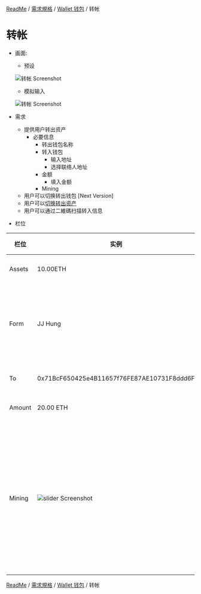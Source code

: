 [ReadMe](../README.md) / [需求規格](../requirements.md) / [Wallet 钱包](wallet.md) / 转帐

# <a name="send">转帐</a>

* 画面:
  * 预设
  
  ![转帐 Screenshot](/docs/assets/screen-wallet-cryptocoin-send.png)
  
  * 模拟输入
  
  ![转帐 Screenshot](/docs/assets/screen-wallet-cryptocoin-send--keying.png)

* 需求
  * 提供用户转出资产
    * 必要信息
      * 转出钱包名称
      * 转入钱包
        * 输入地址
        * 选择联络人地址
      * 金额
        * 填入金额
      * Mining
  * 用户可以切换转出钱包 [Next Version]
  * 用户可以[切换转出资产](wallet_select-asset.md)
  * 用户可以通过二維碼扫描转入信息

* 栏位

栏位 | 实例 | 初始值 | 类型 | 规则与描述
------------- | ------------- | ------------- | ------------- | -------------
Assets | 10.00ETH | Select |  | 选择资产与显示馀额
Form | JJ Hung | JJ Hung #{地址} |  | 带入该资产钱包地址，如切换钱包，Assets 变更为 Select
To | 0x71BcF650425e4B11657f76FE87AE10731F8ddd6F | Enter(Paste) wallet address |  | 点击，触发取消扫描
Amount | 20.00 ETH | 0.00 #{ETH} | 文字按钮 | 点击，触发扫描
Mining | ![slider Screenshot](/docs/assets/slider.png) |  | Slider | 系统带入建议值作为预设值，小于预设值 Slow 文字变为系统主色，大于预设值 Fast 文字变为系统主色

[ReadMe](../README.md) / [需求規格](../requirements.md) / [Wallet 钱包](wallet.md) / 转帐